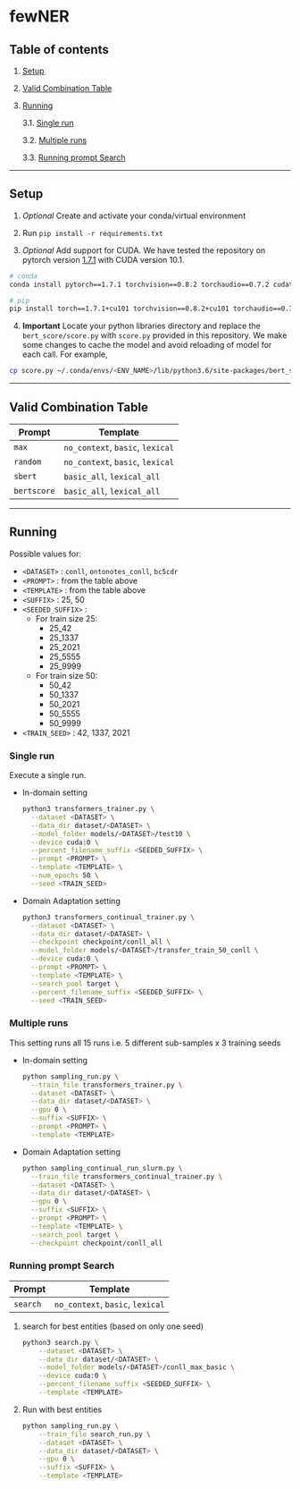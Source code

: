 # fewNER


## Table of contents

1. [Setup](#setup)
2. [Valid Combination Table](#valid-combination-table)
3. [Running](#running)

   3.1. [Single run](#single-run)

   3.2. [Multiple runs](#multiple-runs)

   3.3. [Running prompt Search](#running-prompt-search)

<hr/>

## Setup

1. _*Optional*_ Create and activate your conda/virtual environment

2. Run `pip install -r requirements.txt`

3. _*Optional*_ Add support for CUDA. We have tested the repository on pytorch
   version [1.7.1](https://pytorch.org/get-started/previous-versions/#v171) with CUDA version 10.1.

```bash
# conda
conda install pytorch==1.7.1 torchvision==0.8.2 torchaudio==0.7.2 cudatoolkit=10.1 -c pytorch

# pip
pip install torch==1.7.1+cu101 torchvision==0.8.2+cu101 torchaudio==0.7.2 -f https://download.pytorch.org/whl/torch_stable.html
```

4. **Important** Locate your python libraries directory and replace the `bert_score/score.py` with `score.py` provided
   in this repository. We make some changes to cache the model and avoid reloading of model for each call. For example,

```bash
cp score.py ~/.conda/envs/<ENV_NAME>/lib/python3.6/site-packages/bert_score/score.py
```

<hr/>

## Valid Combination Table

| Prompt      | Template                                                         |
| ----------- | ---------------------------------------------------------------- |
| `max`       | `no_context`, `basic`, `lexical` |
| `random`    | `no_context`, `basic`, `lexical`|
| `sbert`     | `basic_all`, `lexical_all`                                     |
| `bertscore` | `basic_all`, `lexical_all`                                     |

<hr/>

## Running

Possible values for:

- `<DATASET>` : `conll`, `ontonotes_conll`, `bc5cdr`
- `<PROMPT>` : from the table above
- `<TEMPLATE>` : from the table above
- `<SUFFIX>` : 25, 50
- `<SEEDED_SUFFIX>` :
    - For train size 25:
        - 25_42
        - 25_1337
        - 25_2021
        - 25_5555
        - 25_9999
    - For train size 50:
        - 50_42
        - 50_1337
        - 50_2021
        - 50_5555
        - 50_9999
- `<TRAIN_SEED>` : 42, 1337, 2021

### Single run

Execute a single run.

- In-domain setting

  ```bash
  python3 transformers_trainer.py \
    --dataset <DATASET> \
    --data_dir dataset/<DATASET> \
    --model_folder models/<DATASET>/test10 \
    --device cuda:0 \
    --percent_filename_suffix <SEEDED_SUFFIX> \
    --prompt <PROMPT> \
    --template <TEMPLATE> \
    --num_epochs 50 \
    --seed <TRAIN_SEED>
  ```

- Domain Adaptation setting
  ```bash
  python3 transformers_continual_trainer.py \
    --dataset <DATASET> \
    --data_dir dataset/<DATASET> \
    --checkpoint checkpoint/conll_all \
    --model_folder models/<DATASET>/transfer_train_50_conll \
    --device cuda:0 \
    --prompt <PROMPT> \
    --template <TEMPLATE> \
    --search_pool target \
    --percent_filename_suffix <SEEDED_SUFFIX> \
    --seed <TRAIN_SEED>
  ```

### Multiple runs

This setting runs all 15 runs i.e. 5 different sub-samples x 3 training seeds

- In-domain setting

  ```bash
  python sampling_run.py \
    --train_file transformers_trainer.py \
    --dataset <DATASET> \
    --data_dir dataset/<DATASET> \
    --gpu 0 \
    --suffix <SUFFIX> \
    --prompt <PROMPT> \
    --template <TEMPLATE>
  ```

- Domain Adaptation setting
  ```bash
  python sampling_continual_run_slurm.py \
    --train_file transformers_continual_trainer.py \
    --dataset <DATASET> \
    --data_dir dataset/<DATASET> \
    --gpu 0 \
    --suffix <SUFFIX> \
    --prompt <PROMPT> \
    --template <TEMPLATE> \
    --search_pool target \
    --checkpoint checkpoint/conll_all
  ```

### Running prompt Search

| Prompt      | Template                                                         |
| ----------- | ---------------------------------------------------------------- |
| `search`    | `no_context`, `basic`, `lexical` |

1. search for best entities (based on only one seed)
    ```bash
    python3 search.py \
        --dataset <DATASET> \
        --data_dir dataset/<DATASET> \
        --model_folder models/<DATASET>/conll_max_basic \
        --device cuda:0 \
        --percent_filename_suffix <SEEDED_SUFFIX> \
        --template <TEMPLATE>
    ```

2. Run with best entities
    ```bash
    python sampling_run.py \
        --train_file search_run.py \
        --dataset <DATASET> \
        --data_dir dataset/<DATASET> \
        --gpu 0 \
        --suffix <SUFFIX> \
        --template <TEMPLATE>
    ```